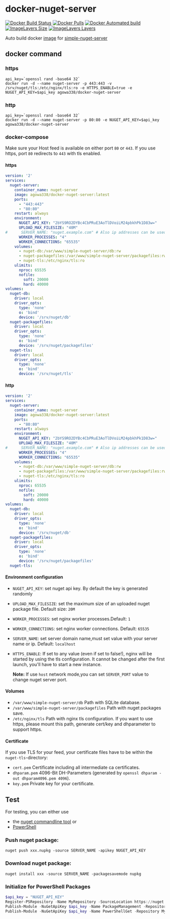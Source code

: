 # docker-nuget-server

[![Docker Build Status](https://img.shields.io/docker/build/agowa338/docker-nuget-server.svg)](https://hub.docker.com/r/agowa338/docker-nuget-server/)
[![Docker Pulls](https://img.shields.io/docker/pulls/agowa338/docker-nuget-server.svg)](https://hub.docker.com/r/agowa338/docker-nuget-server/)
[![Docker Automated build](https://img.shields.io/docker/automated/agowa338/docker-nuget-server.svg)](https://hub.docker.com/r/agowa338/docker-nuget-server/)
[![ImageLayers Size](https://img.shields.io/imagelayers/image-size/agowa338/docker-nuget-server/latest.svg)](https://hub.docker.com/r/agowa338/docker-nuget-server/)
[![ImageLayers Layers](https://img.shields.io/imagelayers/layers/agowa338/docker-nuget-server/latest.svg)](https://hub.docker.com/r/agowa338/docker-nuget-server/)



Auto build docker [image](https://hub.docker.com/r/agowa338/docker-nuget-server/) for [simple-nuget-server](https://github.com/agowa338/simple-nuget-server)

## docker command

### https

``` shell
api_key=`openssl rand -base64 32`
docker run -d --name nuget-server -p 443:443 -v /srv/nuget/tls:/etc/nginx/tls:ro -e HTTPS_ENABLE=true -e NUGET_API_KEY=$api_key agowa338/docker-nuget-server
```

### http

``` shell
api_key=`openssl rand -base64 32`
docker run -d --name nuget-server -p 80:80 -e NUGET_API_KEY=$api_key agowa338/docker-nuget-server
```

### docker-compose

Make sure your Host feed is available on either port `80` or `443`.
If you use https, port `80` redirects to `443` with tls enabled.

#### https

``` yaml
version: '2'
services:
  nuget-server:
    container_name: nuget-server
    image: agowa338/docker-nuget-server:latest
    ports:
      - "443:443"
      - "80:80"
    restart: always
    environment:
      NUGET_API_KEY: "2bYS9RO2DYBc4CbPRuE3AoTlDVoiLM24pbkhPk1D83w="
      UPLOAD_MAX_FILESIZE: "40M"
#      SERVER_NAME: "nuget.example.com" # Also ip addresses can be used.
      WORKER_PROCESSES: "4"
      WORKER_CONNECTIONS: "65535"
    volumes:
      - nuget-db:/var/www/simple-nuget-server/db:rw
      - nuget-packagefiles:/var/www/simple-nuget-server/packagefiles:rw
      - nuget-tls:/etc/nginx/tls:ro
    ulimits:
      nproc: 65535
      nofile:
        soft: 20000
        hard: 40000
volumes:
  nuget-db:
    driver: local
    driver_opts:
      type: 'none'
      o: 'bind'
      device: '/srv/nuget/db'
  nuget-packagefiles:
    driver: local
    driver_opts:
      type: 'none'
      o: 'bind'
      device: '/srv/nuget/packagefiles'
  nuget-tls:
    driver: local
    driver_opts:
      type: 'none'
      o: 'bind'
      device: '/srv/nuget/tls'
```

#### http

``` yaml
version: '2'
services:
  nuget-server:
    container_name: nuget-server
    image: agowa338/docker-nuget-server:latest
    ports:
      - "80:80"
    restart: always
    environment:
      NUGET_API_KEY: "2bYS9RO2DYBc4CbPRuE3AoTlDVoiLM24pbkhPk1D83w="
      UPLOAD_MAX_FILESIZE: "40M"
#      SERVER_NAME: "nuget.example.com" # Also ip addresses can be used.
      WORKER_PROCESSES: "4"
      WORKER_CONNECTIONS: "65535"
    volumes:
      - nuget-db:/var/www/simple-nuget-server/db:rw
      - nuget-packagefiles:/var/www/simple-nuget-server/packagefiles:rw
      - nuget-tls:/etc/nginx/tls:ro
    ulimits:
      nproc: 65535
      nofile:
        soft: 20000
        hard: 40000
volumes:
  nuget-db:
    driver: local
    driver_opts:
      type: 'none'
      o: 'bind'
      device: '/srv/nuget/db'
  nuget-packagefiles:
    driver: local
    driver_opts:
      type: 'none'
      o: 'bind'
      device: '/srv/nuget/packagefiles'
  nuget-tls:
```

#### Environment configuration

* `NUGET_API_KEY`: set nuget api key. By default the key is generated randomly

* `UPLOAD_MAX_FILESIZE`: set the maximum size of an uploaded nuget package file. Default size: `20M`

* `WORKER_PROCESSES`: set nginx worker processes.Default: `1`

* `WORKER_CONNECTIONS`: set nginx worker connections. Default: `65535`

* `SERVER_NAME`: set server domain name,must set value with your server name or ip. Default: `localhost`

* `HTTPS_ENABLE`: If set to any value (even if set to false!), nginx will be started by using the tls configuration. It cannot be changed after the first launch, you'll have to start a new instance.

  **Note:** If use `host` network mode,you can set `SERVER_PORT` value  to change nuget server port.

#### Volumes

* `/var/www/simple-nuget-server/db` Path with SQLite database.
* `/var/www/simple-nuget-server/packagefiles` Path with nuget packages save.
* `/etc/nginx/tls` Path with nginx tls configuration. If you want to use https, please mount this path, generate cert/key and dhparameter to support https.

#### Certificate

If you use TLS for your feed, your certificate files have to be within the `nuget-tls`-directory:
* `cert.pem` Certificate including all intermediate ca certificates.
* `dhparam.pem` 4096-Bit DH-Parameters (generated by `openssl dhparam -out dhparam4096.pem 4096`).
* `key.pem` Private key for your certificate.

## Test

For testing, you can either use
* the [nuget commandline tool](https://www.nuget.org/downloads) or
* [PowerShell](https://www.github.com/PowerShell/PowershellCore)

### Push nuget package:

``` shell
nuget push xxx.nupkg -source SERVER_NAME -apikey NUGET_API_KEY
```

### Download nuget package:

``` shell
nuget install xxx -source SERVER_NAME -packagesavemode nupkg
```

### Initialize for PowerShell Packages

``` powershell
$api_key = "NUGET_API_KEY"
Register-PSRepository -Name MyRepository -SourceLocation https://nuget.example.com/ -PublishLocation https://nuget.example.com/ -InstallationPolicy Trusted
Publish-Module -NuGetApiKey $api_key -Name PackageManagement -Repository MyRepository
Publish-Module -NuGetApiKey $api_key -Name PowerShellGet -Repository MyRepository
```

